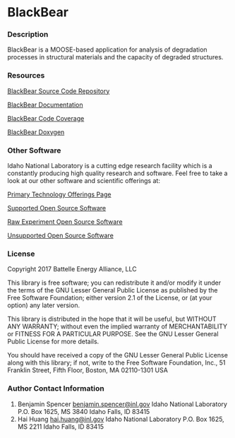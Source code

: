 BlackBear
=====

### Description
BlackBear is a MOOSE-based application for analysis of degradation processes in structural materials and the capacity of degraded structures.

### Resources
[BlackBear Source Code Repository](https://github.com/idaholab/blackbear)

[BlackBear Documentation](http://mooseframework.org/docs/blackbear/site/)

[BlackBear Code Coverage](http://mooseframework.org/docs/coverage/blackbear/coverage/)

[BlackBear Doxygen](http://mooseframework.org/docs/blackbear/docs/)

### Other Software
Idaho National Laboratory is a cutting edge research facility which is a constantly producing high quality research and software. Feel free to take a look at our other software and scientific offerings at:

[Primary Technology Offerings Page](https://www.inl.gov/inl-initiatives/technology-deployment)

[Supported Open Source Software](https://github.com/idaholab)

[Raw Experiment Open Source Software](https://github.com/IdahoLabResearch)

[Unsupported Open Source Software](https://github.com/IdahoLabCuttingBoard)

### License
Copyright 2017 Battelle Energy Alliance, LLC

This library is free software; you can redistribute it and/or
modify it under the terms of the GNU Lesser General Public
License as published by the Free Software Foundation; either
version 2.1 of the License, or (at your option) any later version.

This library is distributed in the hope that it will be useful,
but WITHOUT ANY WARRANTY; without even the implied warranty of
MERCHANTABILITY or FITNESS FOR A PARTICULAR PURPOSE.  See the GNU
Lesser General Public License for more details.

You should have received a copy of the GNU Lesser General Public
License along with this library; if not, write to the Free Software
Foundation, Inc., 51 Franklin Street, Fifth Floor, Boston, MA  02110-1301  USA

### Author Contact Information
1. Benjamin Spencer
   benjamin.spencer@inl.gov
   Idaho National Laboratory
   P.O. Box 1625, MS 3840
   Idaho Falls, ID 83415
2. Hai Huang
   hai.huang@inl.gov
   Idaho National Laboratory
   P.O. Box 1625, MS 2211
   Idaho Falls, ID 83415
